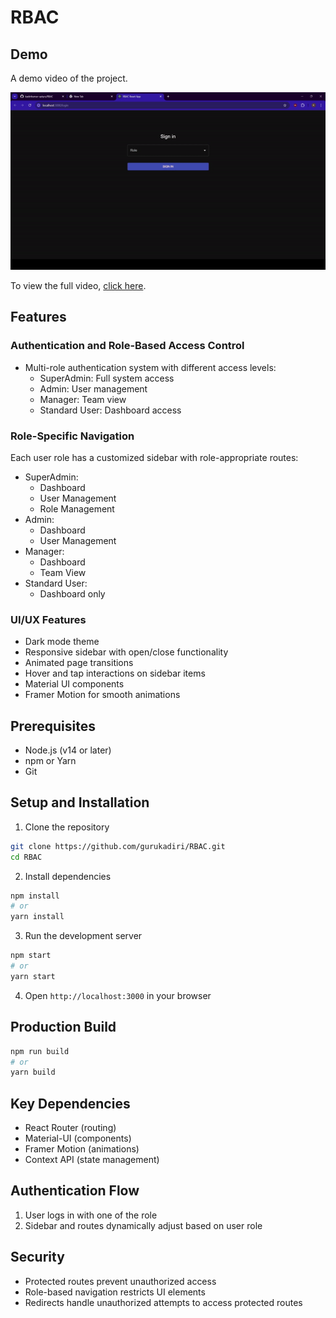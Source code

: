 # RBAC

## Demo

A demo video of the project.

![RBAC Demo Preview](https://github.com/gurukadiri/RBAC/blob/master/Kadiri-RBAC.gif)

To view the full video, [click here](https://github.com/gurukadiri/RBAC/blob/master/Kadiri-RBAC.mp4).


## Features

### Authentication and Role-Based Access Control
- Multi-role authentication system with different access levels:
  - SuperAdmin: Full system access
  - Admin: User management 
  - Manager: Team view
  - Standard User: Dashboard access

### Role-Specific Navigation
Each user role has a customized sidebar with role-appropriate routes:
- SuperAdmin: 
  - Dashboard
  - User Management
  - Role Management
- Admin:
  - Dashboard
  - User Management
- Manager:
  - Dashboard
  - Team View
- Standard User:
  - Dashboard only

### UI/UX Features
- Dark mode theme
- Responsive sidebar with open/close functionality
- Animated page transitions
- Hover and tap interactions on sidebar items
- Material UI components
- Framer Motion for smooth animations

## Prerequisites

- Node.js (v14 or later)
- npm or Yarn
- Git

## Setup and Installation

1. Clone the repository
```bash
git clone https://github.com/gurukadiri/RBAC.git
cd RBAC
```

2. Install dependencies
```bash
npm install
# or
yarn install
```

3. Run the development server
```bash
npm start
# or
yarn start
```

4. Open `http://localhost:3000` in your browser

## Production Build

```bash
npm run build
# or
yarn build
```

## Key Dependencies
- React Router (routing)
- Material-UI (components)
- Framer Motion (animations)
- Context API (state management)

## Authentication Flow
1. User logs in with one of the role
2. Sidebar and routes dynamically adjust based on user role

## Security
- Protected routes prevent unauthorized access
- Role-based navigation restricts UI elements
- Redirects handle unauthorized attempts to access protected routes
